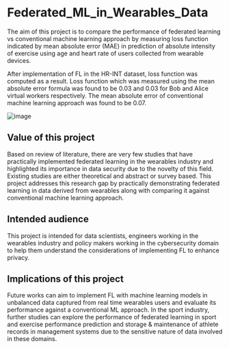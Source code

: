 # Federated_ML_in_Wearables_Data
The aim of this project is to compare the performance of federated learning vs conventional machine learning approach by measuring loss function indicated by mean absolute error (MAE) in prediction of absolute intensity of exercise using age and heart rate of users collected from wearable devices.

After implementation of FL in the HR-INT dataset, loss function was computed as a result. Loss function which was measured using the mean absolute error formula was found to be 0.03 and 0.03 for Bob and Alice virtual workers respectively. The mean absolute error of conventional machine learning approach was found to be 0.07.

![image](https://github.com/kaminib/Federated_ML_in_Wearables_Data/assets/108472587/a7676a96-cc49-4481-876f-9c08292a54c4)

## Value of this project
Based on review of literature, there are very few studies that have practically implemented federated learning in the wearables industry and highlighted its importance in data security due to the novelty of this field. Existing studies are either theoretical and abstract or survey based. This project addresses this research gap by practically demonstrating federated learning in data derived from wearables along with comparing it against conventional machine learning approach. 

## Intended audience
This project is intended for data scientists, engineers working in the wearables industry and policy makers working in the cybersecurity domain to help them understand the considerations of implementing FL to enhance privacy.

## Implications of this project
Future works can aim to implement FL with machine learning models in unbalanced data captured from real time wearables users and evaluate its performance against a conventional ML approach. In the sport industry, further studies can explore the performance of federated learning in sport and exercise performance prediction and storage & maintenance of athlete records in management systems due to the sensitive 
nature of data involved in these domains. 
